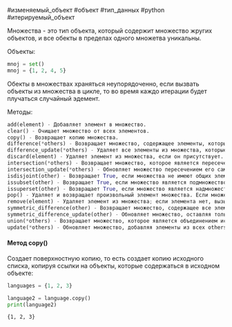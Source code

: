 #изменяемый_объект #объект #тип_данных #python #итерируемый_объект 


Множества - это тип объекта, который содержит множество жругих объектов, и все обекты в пределах одного множетва уникальны.

Объекты:
```python
mnoj = set()
mnoj = {1, 2, 4, 5}
```
Обекты в множествах храняться неупорядоченно, если вызвать объекты из множества в цикле, то во время каждо итерации будет плучаться случайный эдемент.

Методы:
```python
add(element) - Добавляет элемент в множество.
clear() - Очищает множество от всех элементов.
copy() - Возвращает копию множества.
difference(*others) - Возвращает множество, содержащее элементы, которые есть в исходном множестве, но нет в указанных others.
difference_update(*others) - Удаляет все элементы из множества, которые есть в others.
discard(element) - Удаляет элемент из множества, если он присутствует.
intersection(*others) - Возвращает множество, которое является пересечением исходного множества и всех others.
intersection_update(*others) - Обновляет множество пересечением его самого и others.
isdisjoint(other) - Возвращает True, если множества не имеют общих элементов.
issubset(other) - Возвращает True, если множество является подмножеством другого множества other.
issuperset(other) - Возвращает True, если множество является надмножеством другого множества other.
pop() - Удаляет и возвращает произвольный элемент множества. Если множество пусто, вызывает KeyError.
remove(element) - Удаляет элемент из множества; если элемента нет, вызывает KeyError.
symmetric_difference(other) - Возвращает множество, содержащее все элементы из исходного множества и other, но не те, которые присутствуют в обоих.
symmetric_difference_update(other) - Обновляет множество, оставляя только элементы, которые есть только в одном из множеств.
union(*others) - Возвращает множество, которое является объединением исходного множества и всех others.
update(*others) - Обновляет множество, добавляя элементы из всех others.
```

#### Метод copy()
Создает поверхностную копию, то есть создает копию исходного списка, копируя ссылки на объекты, которые содержаться в исходном объекте:
```python
languages = {1, 2, 3}

language2 = language.copy()
print(language2)
```
```
{1, 2, 3}
```